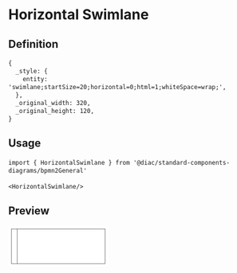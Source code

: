 # Horizontal Swimlane

## Definition

```
{
  _style: { 
    entity: 'swimlane;startSize=20;horizontal=0;html=1;whiteSpace=wrap;',
  },
  _original_width: 320,
  _original_height: 120,
}
```

## Usage

```
import { HorizontalSwimlane } from '@diac/standard-components-diagrams/bpmn2General'

<HorizontalSwimlane/>
```

## Preview

<img src="./horizontal-swimlane.png" width="200"/>
